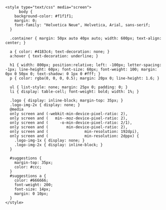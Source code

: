     <style type="text/css" media="screen">
          body {
        background-color: #f1f1f1;
        margin: 0;
        font-family: "Helvetica Neue", Helvetica, Arial, sans-serif;
      }

      .container { margin: 50px auto 40px auto; width: 600px; text-align: center; }

      a { color: #4183c4; text-decoration: none; }
      a:hover { text-decoration: underline; }

      h1 { width: 800px; position:relative; left: -100px; letter-spacing: -1px; line-height: 60px; font-size: 60px; font-weight: 100; margin: 0px 0 50px 0; text-shadow: 0 1px 0 #fff; }
      p { color: rgba(0, 0, 0, 0.5); margin: 20px 0; line-height: 1.6; }

      ul { list-style: none; margin: 25px 0; padding: 0; }
      li { display: table-cell; font-weight: bold; width: 1%; }

      .logo { display: inline-block; margin-top: 35px; }
      .logo-img-2x { display: none; }
      @media
      only screen and (-webkit-min-device-pixel-ratio: 2),
      only screen and (   min--moz-device-pixel-ratio: 2),
      only screen and (     -o-min-device-pixel-ratio: 2/1),
      only screen and (        min-device-pixel-ratio: 2),
      only screen and (                min-resolution: 192dpi),
      only screen and (                min-resolution: 2dppx) {
        .logo-img-1x { display: none; }
        .logo-img-2x { display: inline-block; }
      }

      #suggestions {
        margin-top: 35px;
        color: #ccc;
      }
      #suggestions a {
        color: #666666;
        font-weight: 200;
        font-size: 14px;
        margin: 0 10px;
      }
    </style>
